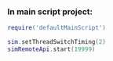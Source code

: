### In main script project:
```Lua
require('defaultMainScript')

sim.setThreadSwitchTiming(2) 
simRemoteApi.start(19999)
```
